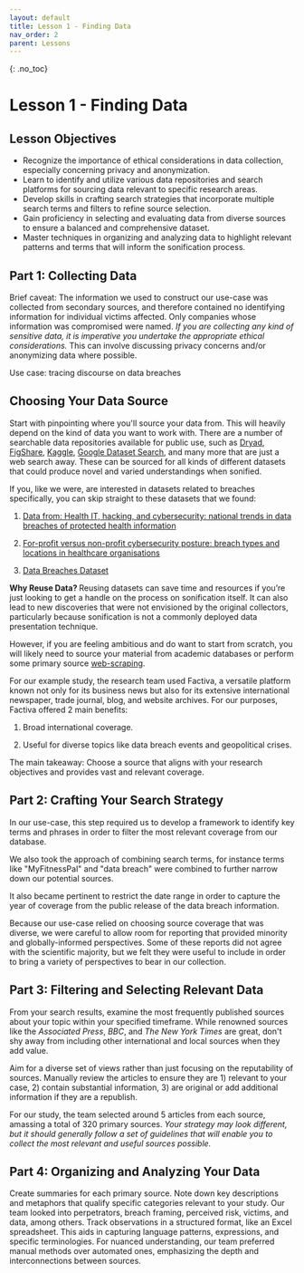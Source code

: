 ```yaml
---
layout: default
title: Lesson 1 - Finding Data
nav_order: 2
parent: Lessons
---
```

<!-- 
This page is an example lesson template.
Add, edit, or remove any content below for the workshop in question. -->

<!-- Putting a {: .no_toc} above a header removes it from the table of contents -->

{: .no_toc}  
# Lesson 1 - Finding Data

<!-- Here are your learning objectives. Just like in the introduction, but more specific for this lesson. -->
## Lesson Objectives
- Recognize the importance of ethical considerations in data collection, especially concerning privacy and anonymization. 
- Learn to identify and utilize various data repositories and search platforms for sourcing data relevant to specific research areas. 
- Develop skills in crafting search strategies that incorporate multiple search terms and filters to refine source selection. 
- Gain proficiency in selecting and evaluating data from diverse sources to ensure a balanced and comprehensive dataset. 
- Master techniques in organizing and analyzing data to highlight relevant patterns and terms that will inform the sonification process. 


## Part 1: Collecting Data  

Brief caveat: The information we used to construct our use-case was collected from secondary sources, and therefore contained no identifying information for individual victims affected. Only companies whose information was compromised were named. <em> If you are collecting any kind of sensitive data, it is imperative you undertake the appropriate ethical considerations. </em> This can involve discussing privacy concerns and/or anonymizing data where possible. 

Use case: tracing discourse on data breaches  

## Choosing Your Data Source  

Start with pinpointing where you'll source your data from. This will heavily depend on the kind of data you want to work with. There are a number of searchable data repositories available for public use, such as <a href="https://datadryad.org/stash" target="_blank" rel="noopener noreferrer">Dryad</a>, <a href="https://figshare.com/" target="_blank" rel="noopener noreferrer">FigShare</a>, <a href="https://www.kaggle.com/datasets" target="_blank" rel="noopener noreferrer">Kaggle</a>, <a href="https://datasetsearch.research.google.com/" target="_blank" rel="noopener noreferrer">Google Dataset Search</a>, and many more that are just a web search away. These can be sourced for all kinds of different datasets that could produce novel and varied understandings when sonified.  

If you, like we were, are interested in datasets related to breaches specifically, you can skip straight to these datasets that we found:  

1. <a href="https://datadryad.org/stash/dataset/doi:10.5061/dryad.24275c6" target="_blank" rel="noopener noreferrer">Data from: Health IT, hacking, and cybersecurity: national trends in data breaches of protected health information</a>

2. <a href="https://journals.sagepub.com/doi/10.1177/18333583231158886" target="_blank" rel="noopener noreferrer">For-profit versus non-profit cybersecurity posture: breach types and locations in healthcare organisations</a> 

3. <a href="https://www.kaggle.com/datasets/thedevastator/data-breaches-a-comprehensive-list" target="_blank" rel="noopener noreferrer">Data Breaches Dataset</a> 

<b> Why Reuse Data? </b> Reusing datasets can save time and resources if you’re just looking to get a handle on the process on sonification itself. It can also lead to new discoveries that were not envisioned by the original collectors, particularly because sonification is not a commonly deployed data presentation technique.  
 
However, if you are feeling ambitious and do want to start from scratch, you will likely need to source your material from academic databases or perform some primary source <a href="https://scrapingrobot.com/blog/data-collection-methods/" target="_blank" rel="noopener noreferrer">web-scraping</a>.

For our example study, the research team used Factiva, a versatile platform known not only for its business news but also for its extensive international newspaper, trade journal, blog, and website archives. For our purposes, Factiva offered 2 main benefits: 

1. Broad international coverage. 

2. Useful for diverse topics like data breach events and geopolitical crises.  

The main takeaway: Choose a source that aligns with your research objectives and provides vast and relevant coverage. 


## Part 2: Crafting Your Search Strategy  

In our use-case, this step required us to develop a framework to identify key terms and phrases in order to filter the most relevant coverage from our database. 

We also took the approach of combining search terms, for instance terms like "MyFitnessPal" and "data breach" were combined to further narrow down our potential sources.  

It also became pertinent to restrict the date range in order to capture the year of coverage from the public release of the data breach information.  

Because our use-case relied on choosing source coverage that was diverse, we were careful to allow room for reporting that provided minority and globally-informed perspectives. Some of these reports did not agree with the scientific majority, but we felt they were useful to include in order to bring a variety of perspectives to bear in our collection. 


## Part 3: Filtering and Selecting Relevant Data  

From your search results, examine the most frequently published sources about your topic within your specified timeframe. While renowned sources like the <em>Associated Press</em>, <em>BBC</em>, and <em>The New York Times</em> are great, don't shy away from including other international and local sources when they add value.  

Aim for a diverse set of views rather than just focusing on the reputability of sources. Manually review the articles to ensure they are 1) relevant to your case, 2) contain substantial information, 3) are original or add additional information if they are a republish. 

For our study, the team selected around 5 articles from each source, amassing a total of 320 primary sources. <em>Your strategy may look different, but it should generally follow a set of guidelines that will enable you to collect the most relevant and useful sources possible.</em> 
 

## Part 4: Organizing and Analyzing Your Data  

Create summaries for each primary source. Note down key descriptions and metaphors that qualify specific categories relevant to your study. Our team looked into perpetrators, breach framing, perceived risk, victims, and data, among others. Track observations in a structured format, like an Excel spreadsheet. This aids in capturing language patterns, expressions, and specific terminologies. For nuanced understanding, our team preferred manual methods over automated ones, emphasizing the depth and interconnections between sources. 



